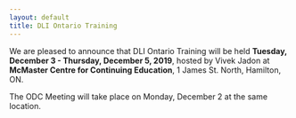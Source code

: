 ```yaml
---
layout: default
title: DLI Ontario Training
---
```


We are pleased to announce that DLI Ontario Training will be held **Tuesday, December 3 - Thursday, December 5, 2019**, hosted by Vivek Jadon at **McMaster Centre for Continuing Education**, 1 James St. North, Hamilton, ON.

<p> The ODC Meeting will take place on Monday, December 2 at the same location.

